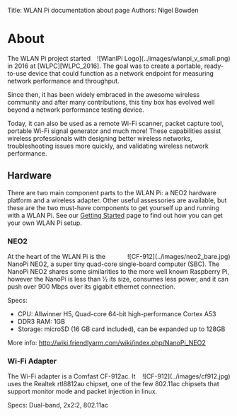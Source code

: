 Title: WLAN Pi documentation about page
Authors: Nigel Bowden

# About
<div style="float: right;">
![WlanlPi Logo](../images/wlanpi_v_small.png)
</div>
The WLAN Pi project started in 2016 at [WLPC][WLPC_2016]. The goal was to create a portable, ready-to-use device that could function as a network endpoint for measuring network performance and throughput.

Since then, it has been widely embraced in the awesome wireless community and after many contributions, this tiny box has evolved well beyond a network performance testing device. 

Today, it can also be used as a remote Wi-Fi scanner, packet capture tool, portable Wi-Fi signal generator and much more! These capabilities assist wireless professionals with designing better wireless networks, troubleshooting issues more quickly, and validating wireless network performance. 

## Hardware

There are two main component parts to the WLAN Pi: a NEO2 hardware platform and a wireless adapter. Other useful assessories are available, but these are the two must-have components to get yourself up and running with a WLAN Pi. See our [Getting Started][Getting_Started] page to find out how you can get your own WLAN Pi setup. 

### NEO2
<div style="float: right;">
![CF-912](../images/neo2_bare.jpg)
</div>
At the heart of the WLAN Pi is the NanoPi NEO2, a super tiny quad-core single-board computer (SBC). The NanoPi NEO2 shares some similarities to the more well known Raspberry Pi, however the NanoPi is less than ½ its size, consumes less power, and it can push over 900 Mbps over its gigabit ethernet connection.

Specs:

- CPU: Allwinner H5, Quad-core 64-bit high-performance Cortex A53
- DDR3 RAM: 1GB
- Storage: microSD (16 GB card included), can be expanded up to 128GB

More info: <http://wiki.friendlyarm.com/wiki/index.php/NanoPi_NEO2>

### Wi-Fi Adapter
<div style="float: right;">
![CF-912](../images/cf912.jpg)
</div>
The Wi-Fi adapter is a Comfast CF-912ac. It uses the Realtek rtl8812au chipset, one of the few 802.11ac chipsets that support monitor mode and packet injection in linux. 

Specs: Dual-band, 2x2:2, 802.11ac

<!-- link list -->
[WLPC_2016]: https://www.wlanpros.com/resource/?wpv-category=2016-us-phoenix&wpv_aux_current_post_id=2623
[Getting_Started]: getting_started_overview.md


